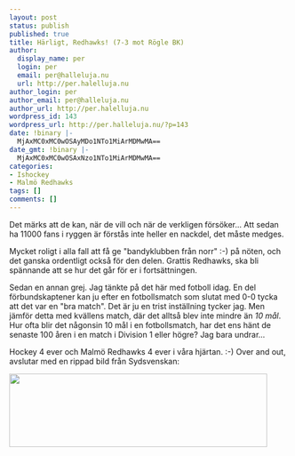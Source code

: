 ```yaml
---
layout: post
status: publish
published: true
title: Härligt, Redhawks! (7-3 mot Rögle BK)
author:
  display_name: per
  login: per
  email: per@halleluja.nu
  url: http://per.halelluja.nu
author_login: per
author_email: per@halleluja.nu
author_url: http://per.halelluja.nu
wordpress_id: 143
wordpress_url: http://per.halleluja.nu/?p=143
date: !binary |-
  MjAxMC0xMC0wOSAyMDo1NTo1MiArMDMwMA==
date_gmt: !binary |-
  MjAxMC0xMC0wOSAxNzo1NTo1MiArMDMwMA==
categories:
- Ishockey
- Malmö Redhawks
tags: []
comments: []
---
```

<p>Det märks att de kan, när de vill och när de verkligen försöker... Att sedan ha 11000 fans i ryggen är förstås inte heller en nackdel, det måste medges.</p>
<p>Mycket roligt i alla fall att få ge "bandyklubben från norr" :-) på nöten, och det ganska ordentligt också för den delen. Grattis Redhawks, ska bli spännande att se hur det går för er i fortsättningen.</p>

<p>Sedan en annan grej. Jag tänkte på det här med fotboll idag. En del förbundskaptener kan ju efter en fotbollsmatch som slutat med 0-0 tycka att det var en "bra match". Det är ju en trist inställning tycker jag. Men jämför detta med kvällens match, där det alltså blev inte mindre än <em>10 mål</em>. Hur ofta blir det någonsin 10 mål i en fotbollsmatch, har det ens hänt de senaste 100 åren i en match i Division 1 eller högre? Jag bara undrar...</p>
<p>Hockey 4 ever och Malmö Redhawks 4 ever i våra hjärtan. :-) Over and out, avslutar med en rippad bild från Sydsvenskan:</p>
<p><a href="http://blogg.sydsvenskan.se/insideredhawks/2010/10/09/slaget-om-skane/"><img class="alignnone" title="Glada rödhökar" src="http://www.sydsvenskan-img.se/archive/00851/frifot_851577l.jpg" alt="" width="464" height="132" /></a></p>
